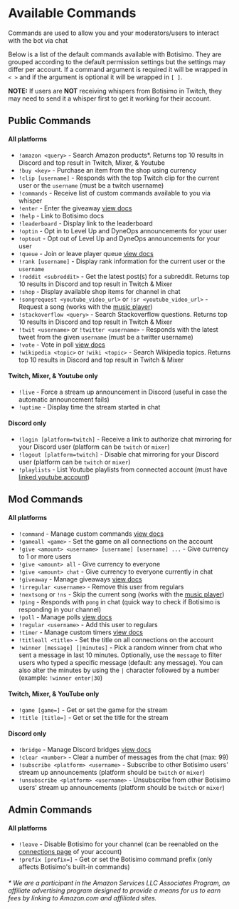 # Available Commands
Commands are used to allow you and your moderators/users to interact with the bot via chat

Below is a list of the default commands available with Botisimo. They are grouped according to the default permission settings but the settings may differ per account. If a command argument is required it will be wrapped in `< >` and if the argument is optional it will be wrapped in `[ ]`.

**NOTE:** If users are **NOT** receiving whispers from Botisimo in Twitch, they may need to send it a whisper first to get it working for their account.

## Public Commands

#### All platforms

  - `!amazon <query>` - Search Amazon products*. Returns top 10 results in Discord and top result in Twitch, Mixer, & Youtube
  - `!buy <key>` - Purchase an item from the shop using currency
  - `!clip [username]` - Responds with the top Twitch clip for the current user or the `username` (must be a twitch username)
  - `!commands` - Receive list of custom commands available to you via whisper
  - `!enter` - Enter the giveaway [view docs](/docs/enter)
  - `!help` - Link to Botisimo docs
  - `!leaderboard` - Display link to the leaderboard
  - `!optin` - Opt in to Level Up and DyneOps announcements for your user
  - `!optout` - Opt out of Level Up and DyneOps announcements for your user
  - `!queue` - Join or leave player queue [view docs](/docs/queue)
  - `!rank [username]` - Display rank information for the current user or the `username`
  - `!reddit <subreddit>` - Get the latest post(s) for a subreddit. Returns top 10 results in Discord and top result in Twitch & Mixer
  - `!shop` - Display available shop items for channel in chat
  - `!songrequest <youtube_video_url>` or `!sr <youtube_video_url>` - Request a song (works with the [music player](/account/music))
  - `!stackoverflow <query>` - Search Stackoverflow questions. Returns top 10 results in Discord and top result in Twitch & Mixer
  - `!twit <username>` or `!twitter <username>` - Responds with the latest tweet from the given `username` (must be a twitter username)
  - `!vote` - Vote in poll [view docs](/docs/vote)
  - `!wikipedia <topic>` or `!wiki <topic>` - Search Wikipedia topics. Returns top 10 results in Discord and top result in Twitch & Mixer

#### Twitch, Mixer, & Youtube only

  - `!live` - Force a stream up announcement in Discord (useful in case the automatic announcement fails)
  - `!uptime` - Display time the stream started in chat

#### Discord only

  - `!login [platform=twitch]` - Receive a link to authorize chat mirroring for your Discord user (platform can be `twitch` or `mixer`)
  - `!logout [platform=twitch]` - Disable chat mirroring for your Discord user (platform can be `twitch` or `mixer`)
  - `!playlists` - List Youtube playlists from connected account (must have [linked youtube account](/account/connections))

## Mod Commands

#### All platforms

  - `!command` - Manage custom commands [view docs](/docs/command)
  - `!gameall <game>` - Set the game on all connections on the account
  - `!give <amount> <username> [username] [username] ...` - Give currency to 1 or more users
  - `!give <amount> all` - Give currency to everyone
  - `!give <amount> chat` - Give currency to everyone currently in chat
  - `!giveaway` - Manage giveaways [view docs](/docs/giveaway)
  - `!irregular <username>` - Remove this user from regulars
  - `!nextsong` or `!ns` - Skip the current song (works with the [music player](/account/music))
  - `!ping` - Responds with `pong` in chat (quick way to check if Botisimo is responding in your channel)
  - `!poll` - Manage polls [view docs](/docs/poll)
  - `!regular <username>` - Add this user to regulars
  - `!timer` - Manage custom timers [view docs](/docs/timer)
  - `!titleall <title>` - Set the title on all connections on the account
  - `!winner [message] [|minutes]` - Pick a random winner from chat who sent a message in last 10 minutes. Optionally, use the `message` to filter users who typed a specific message (default: any message). You can also alter the minutes by using the `|` character followed by a number (example: `!winner enter|30`)

#### Twitch, Mixer, & YouTube only

  - `!game [game=]` - Get or set the game for the stream
  - `!title [title=]` - Get or set the title for the stream

#### Discord only

  - `!bridge` - Manage Discord bridges [view docs](/docs/bridge)
  - `!clear <number>` - Clear a number of messages from the chat (max: 99)
  - `!subscribe <platform> <username>` - Subscribe to other Botisimo users' stream up announcements (platform should be `twitch` or `mixer`)
  - `!unsubscribe <platform> <username>` - Unsubscribe from other Botisimo users' stream up announcements (platform should be `twitch` or `mixer`)

## Admin Commands

#### All platforms

  - `!leave` - Disable Botisimo for your channel (can be reenabled on the [connections page](/account/connections) of your account)
  - `!prefix [prefix=]` - Get or set the Botisimo command prefix (only affects Botisimo's built-in commands)

###### * We are a participant in the Amazon Services LLC Associates Program, an affiliate advertising program designed to provide a means for us to earn fees by linking to Amazon.com and affiliated sites.
